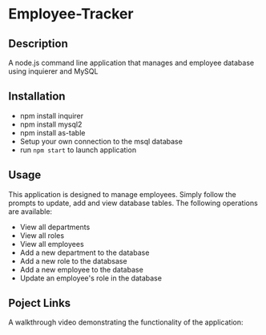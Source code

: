 # Employee-Tracker

## Description
A node.js command line application that manages and employee database using inquierer and MySQL

## Installation
- npm install inquirer
- npm install mysql2
- npm install as-table
- Setup your own connection to the msql database
- run `npm start` to launch application

## Usage
This application is designed to manage employees. Simply follow the prompts to update, add and view database tables. The following operations are available:

- View all departments
- View all roles
- View all employees
- Add a new department to the database
- Add a new role to the databsase
- Add a new employee to the database
- Update an employee's role in the database

## Poject Links
A walkthrough video demonstrating the functionality of the application: 
